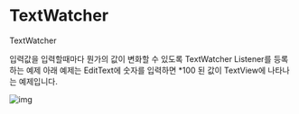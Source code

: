 # TextWatcher
TextWatcher

입력값을 입력할때마다 뭔가의 값이 변화할 수 있도록 TextWatcher Listener를 등록하는 예제
아래 예제는 EditText에 숫자를 입력하면 *100 된 값이 TextView에 나타나는 예제입니다.

![img](https://cdn-images-1.medium.com/max/1600/1*pTSuy_IVdj8D5rAl-bl2Kg.png)










